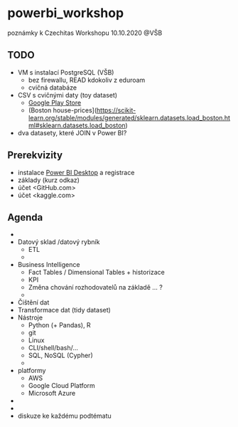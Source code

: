 # powerbi_workshop
poznámky k Czechitas Workshopu 10.10.2020 @VŠB

## TODO

* VM s instalací PostgreSQL (VŠB)
    * bez firewallu, READ kdokoliv z eduroam
    * cvičná databáze 
* CSV s cvičnými daty (toy dataset)
    * [Google Play Store](https://www.kaggle.com/lava18/google-play-store-apps)
    * (Boston house-prices](https://scikit-learn.org/stable/modules/generated/sklearn.datasets.load_boston.html#sklearn.datasets.load_boston)
* dva datasety, které JOIN v Power BI?

## Prerekvizity

* instalace [Power BI Desktop](powerbi.microsoft.com) a registrace
* základy (kurz odkaz)
* účet <GitHub.com>
* účet <kaggle.com>

## Agenda

* 
* Datový sklad /datový rybník
    * ETL
    * 
* Business Intelligence 
    * Fact Tables / Dimensional Tables + historizace
    * KPI
    * Změna chování rozhodovatelů na základě ... ?
    *
* Čištění dat
* Transformace dat (tidy dataset)
* Nástroje
    * Python (+ Pandas), R
    * git
    * Linux
    * CLI/shell/bash/...
    * SQL, NoSQL (Cypher)
    * 
* platformy
    * AWS
    * Google Cloud Platform 
    * Microsoft Azure
*
*
* diskuze ke každému podtématu




